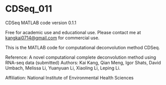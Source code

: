 # CDSeq_011
CDSeq MATLAB code version 0.1.1

Free for academic use and educational use. Please contact me at kangkai0714@gmail.com for commercial use. 


This is the MATLAB code for computational deconvolution method CDSeq. 

Reference: A novel computational complete deconvolution method using RNA-seq data (submitted)
Authors: Kai Kang, Qian Meng, Igor Shats, David Umbach, Melissa Li, Yuanyuan Li, Xiaoling Li, Leping Li.

Affiliation: National Institute of Environmental Health Sciences
